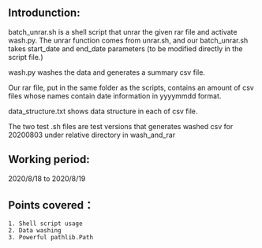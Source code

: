 Introdunction:
--------------------------
batch_unrar.sh is a shell script that unrar the given rar file and activate wash.py. The unrar function comes from unrar.sh, and our batch_unrar.sh takes start_date and end_date parameters (to be modified directly in the script file.)

wash.py washes the data and generates a summary csv file.

Our rar file, put in the same folder as the scripts, contains an amount of csv files whose names contain date information in yyyymmdd format.

data_structure.txt shows data structure in each of csv file.

The two test .sh files are test versions that generates washed csv for 20200803 under relative directory in wash_and_rar


Working period:
-------------------------
2020/8/18 to 2020/8/19

Points covered：
-------------
    1. Shell script usage
    2. Data washing
    3. Powerful pathlib.Path
